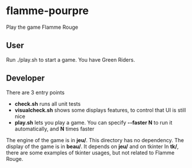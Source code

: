 # flamme-pourpre
Play the game Flamme Rouge

## User
Run ./play.sh to start a game. You have Green Riders.

## Developer
There are 3 entry points
 - **check.sh** runs all unit tests
 - **visualcheck.sh** shows some displays features, to control that UI is still nice
 - **play.sh** lets you play a game. You can specify **--faster N** to run it automatically, and **N** times faster
 
The engine of the game is in **jeu/**. This directory has no dependency.
The display of the game is in **beau/**. It depends on **jeu/** and on tkinter
In **tk/**, there are some examples of tkinter usages, but not related to Flamme Rouge.
